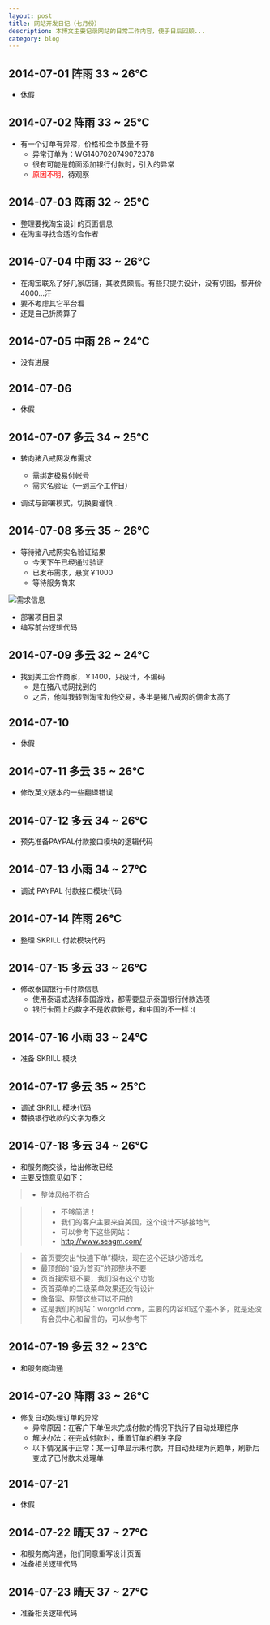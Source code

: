 ```yaml
---
layout: post
title: 网站开发日记（七月份）
description: 本博文主要记录网站的日常工作内容，便于日后回顾...
category: blog
---
```


##	2014-07-01	阵雨	33 ~ 26℃

+	休假

##	2014-07-02	阵雨	33 ~ 25℃

+	有一个订单有异常，价格和金币数量不符
	*	异常订单为：WG1407020749072378
	*	很有可能是前面添加银行付款时，引入的异常
	*	<font color="red">原因不明</font>，待观察

##	2014-07-03	阵雨	32 ~ 25℃

+	整理要找淘宝设计的页面信息
+	在淘宝寻找合适的合作者

##	2014-07-04	中雨	33 ~ 26℃

+	在淘宝联系了好几家店铺，其收费颇高。有些只提供设计，没有切图，都开价4000...汗
+	要不考虑其它平台看
+	还是自己折腾算了

##	2014-07-05	中雨	28 ~ 24℃

+	没有进展

##	2014-07-06

+	休假

##	2014-07-07	多云	34 ~ 25℃

+	转向猪八戒网发布需求
	*	需绑定极易付帐号
	*	需实名验证（一到三个工作日）

+	调试与部署模式，切换要谨慎...

##	2014-07-08	多云	35 ~ 26℃

+	等待猪八戒网实名验证结果
	*	今天下午已经通过验证
	*	已发布需求，悬赏￥1000
	*	等待服务商来

![需求信息](/images/posts/require.jpg "需求报告")

+	部署项目目录
+	编写前台逻辑代码

##	2014-07-09	多云	32 ~ 24℃

+	找到美工合作商家，￥1400，只设计，不编码
	*	是在猪八戒网找到的
	*	之后，他叫我转到淘宝和他交易，多半是猪八戒网的佣金太高了

##	2014-07-10

+	休假

##	2014-07-11	多云	35 ~ 26℃

+	修改英文版本的一些翻译错误	

##	2014-07-12	多云	34 ~ 26℃

+	预先准备PAYPAL付款接口模块的逻辑代码

##	2014-07-13	小雨	34 ~ 27℃

+	调试 PAYPAL 付款接口模块代码

##	2014-07-14	阵雨	26℃

+	整理 SKRILL 付款模块代码

## 2014-07-15	多云	33 ~ 26℃

+	修改泰国银行卡付款信息
	*	使用泰语或选择泰国游戏，都需要显示泰国银行付款选项
	*	银行卡面上的数字不是收款帐号，和中国的不一样 :(

##	2014-07-16	小雨	33 ~ 24℃

+	准备 SKRILL 模块

##	2014-07-17	多云	35 ~ 25℃

+	调试 SKRILL 模块代码
+	替换银行收款的文字为泰文

##	2014-07-18	多云	34 ~ 26℃	

+	和服务商交谈，给出修改已经
+	主要反馈意见如下：

> * 整体风格不符合 

> > *  不够简洁！
> > *  我们的客户主要来自美国，这个设计不够接地气
> > *  可以参考下这些网站：
> > *  http://www.seagm.com/

> * 首页要突出“快速下单”模块，现在这个还缺少游戏名 
> * 最顶部的“设为首页”的那整块不要 
> * 页首搜索框不要，我们没有这个功能 
> * 页首菜单的二级菜单效果还没有设计 
> * 像备案、网警这些可以不用的 
> * 这是我们的网站：worgold.com，主要的内容和这个差不多，就是还没有会员中心和留言的，可以参考下 

##	2014-07-19	多云	32 ~ 23℃

+	和服务商沟通

##	2014-07-20	阵雨	33 ~ 26℃

+	修复自动处理订单的异常
	*	异常原因：在客户下单但未完成付款的情况下执行了自动处理程序
	*	解决办法：在完成付款时，重置订单的相关字段
	*	以下情况属于正常：某一订单显示未付款，并自动处理为问题单，刷新后变成了已付款未处理单

##	2014-07-21

+	休假

##	2014-07-22	晴天	37 ~ 27℃

+	和服务商沟通，他们同意重写设计页面
+	准备相关逻辑代码

##	2014-07-23	晴天	37 ~ 27℃

+	准备相关逻辑代码
